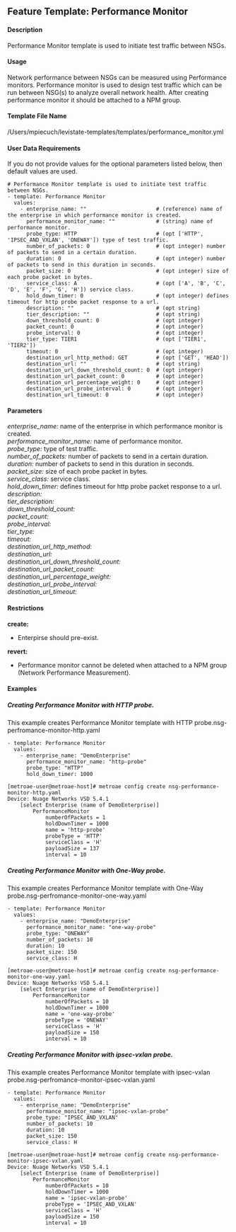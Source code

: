 ## Feature Template: Performance Monitor
#### Description
Performance Monitor template is used to initiate test traffic between NSGs.

#### Usage
Network performance between NSGs can be measured using Performance monitors. Performance monitor is used to design test traffic which can be run between NSG(s) to analyze overall network health. After creating performance monitor it should be attached to a NPM group.

#### Template File Name
/Users/mpiecuch/levistate-templates/templates/performance_monitor.yml

#### User Data Requirements
If you do not provide values for the optional parameters listed below, then default values are used.

```
# Performance Monitor template is used to initiate test traffic between NSGs.
- template: Performance Monitor
  values:
    - enterprise_name: ""                      # (reference) name of the enterprise in which performance monitor is created.
      performance_monitor_name: ""             # (string) name of performance monitor.
      probe_type: HTTP                         # (opt ['HTTP', 'IPSEC_AND_VXLAN', 'ONEWAY']) type of test traffic.
      number_of_packets: 0                     # (opt integer) number of packets to send in a certain duration.
      duration: 0                              # (opt integer) number of packets to send in this duration in seconds.
      packet_size: 0                           # (opt integer) size of each probe packet in bytes.
      service_class: A                         # (opt ['A', 'B', 'C', 'D', 'E', 'F', 'G', 'H']) service class.
      hold_down_timer: 0                       # (opt integer) defines timeout for http probe packet response to a url.
      description: ""                          # (opt string)
      tier_description: ""                     # (opt string)
      down_threshold_count: 0                  # (opt integer)
      packet_count: 0                          # (opt integer)
      probe_interval: 0                        # (opt integer)
      tier_type: TIER1                         # (opt ['TIER1', 'TIER2'])
      timeout: 0                               # (opt integer)
      destination_url_http_method: GET         # (opt ['GET', 'HEAD'])
      destination_url: ""                      # (opt string)
      destination_url_down_threshold_count: 0  # (opt integer)
      destination_url_packet_count: 0          # (opt integer)
      destination_url_percentage_weight: 0     # (opt integer)
      destination_url_probe_interval: 0        # (opt integer)
      destination_url_timeout: 0               # (opt integer)

```

#### Parameters
*enterprise_name:* name of the enterprise in which performance monitor is created.<br>
*performance_monitor_name:* name of performance monitor.<br>
*probe_type:* type of test traffic.<br>
*number_of_packets:* number of packets to send in a certain duration.<br>
*duration:* number of packets to send in this duration in seconds.<br>
*packet_size:* size of each probe packet in bytes.<br>
*service_class:* service class.<br>
*hold_down_timer:* defines timeout for http probe packet response to a url.<br>
*description:* <br>
*tier_description:* <br>
*down_threshold_count:* <br>
*packet_count:* <br>
*probe_interval:* <br>
*tier_type:* <br>
*timeout:* <br>
*destination_url_http_method:* <br>
*destination_url:* <br>
*destination_url_down_threshold_count:* <br>
*destination_url_packet_count:* <br>
*destination_url_percentage_weight:* <br>
*destination_url_probe_interval:* <br>
*destination_url_timeout:* <br>


#### Restrictions
**create:**
* Enterpirse should pre-exist.

**revert:**
* Performance monitor cannot be deleted when attached to a NPM group (Network Performance Measurement).

#### Examples

##### Creating Performance Monitor with HTTP probe.
This example creates Performance Monitor template with HTTP probe.nsg-perfromance-monitor-http.yaml
```
- template: Performance Monitor
  values:
    - enterprise_name: "DemoEnterprise"
      performance_monitor_name: "http-probe"
      probe_type: "HTTP"
      hold_down_timer: 1000

```
```
[metroae-user@metroae-host]# metroae config create nsg-performance-monitor-http.yaml
Device: Nuage Networks VSD 5.4.1
    [select Enterprise (name of DemoEnterprise)]
        PerformanceMonitor
            numberOfPackets = 1
            holdDownTimer = 1000
            name = 'http-probe'
            probeType = 'HTTP'
            serviceClass = 'H'
            payloadSize = 137
            interval = 10

```

##### Creating Performance Monitor with One-Way probe.
This example creates Performance Monitor template with One-Way probe.nsg-perfromance-monitor-one-way.yaml
```
- template: Performance Monitor
  values:
    - enterprise_name: "DemoEnterprise"
      performance_monitor_name: "one-way-probe"
      probe_type: "ONEWAY"
      number_of_packets: 10
      duration: 10
      packet_size: 150
      service_class: H

```
```
[metroae-user@metroae-host]# metroae config create nsg-performance-monitor-one-way.yaml
Device: Nuage Networks VSD 5.4.1
    [select Enterprise (name of DemoEnterprise)]
        PerformanceMonitor
            numberOfPackets = 10
            holdDownTimer = 1000
            name = 'one-way-probe'
            probeType = 'ONEWAY'
            serviceClass = 'H'
            payloadSize = 150
            interval = 10

```

##### Creating Performance Monitor with ipsec-vxlan probe.
This example creates Performance Monitor template with ipsec-vxlan probe.nsg-perfromance-monitor-ipsec-vxlan.yaml
```
- template: Performance Monitor
  values:
    - enterprise_name: "DemoEnterprise"
      performance_monitor_name: "ipsec-vxlan-probe"
      probe_type: "IPSEC_AND_VXLAN"
      number_of_packets: 10
      duration: 10
      packet_size: 150
      service_class: H

```
```
[metroae-user@metroae-host]# metroae config create nsg-performance-monitor-ipsec-vxlan.yaml
Device: Nuage Networks VSD 5.4.1
    [select Enterprise (name of DemoEnterprise)]
        PerformanceMonitor
            numberOfPackets = 10
            holdDownTimer = 1000
            name = 'ipsec-vxlan-probe'
            probeType = 'IPSEC_AND_VXLAN'
            serviceClass = 'H'
            payloadSize = 150
            interval = 10

```
